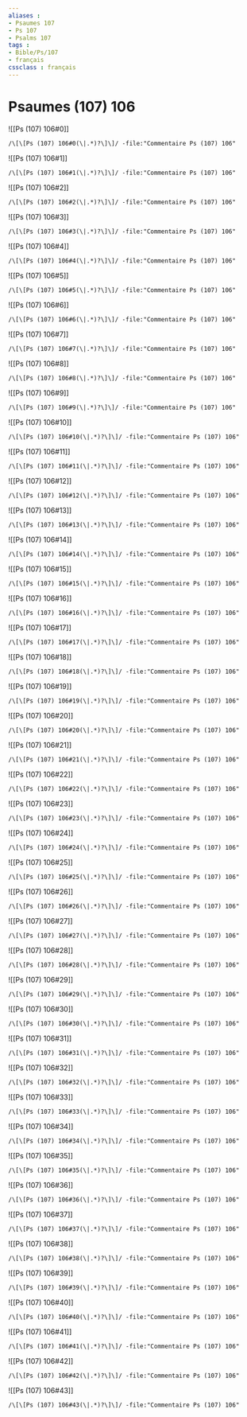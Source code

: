 ```yaml
---
aliases : 
- Psaumes 107
- Ps 107
- Psalms 107
tags : 
- Bible/Ps/107
- français
cssclass : français
---
```


# Psaumes (107) 106

![[Ps (107) 106#0]]

```query
/\[\[Ps (107) 106#0(\|.*)?\]\]/ -file:"Commentaire Ps (107) 106"
```

![[Ps (107) 106#1]]

```query
/\[\[Ps (107) 106#1(\|.*)?\]\]/ -file:"Commentaire Ps (107) 106"
```

![[Ps (107) 106#2]]

```query
/\[\[Ps (107) 106#2(\|.*)?\]\]/ -file:"Commentaire Ps (107) 106"
```

![[Ps (107) 106#3]]

```query
/\[\[Ps (107) 106#3(\|.*)?\]\]/ -file:"Commentaire Ps (107) 106"
```

![[Ps (107) 106#4]]

```query
/\[\[Ps (107) 106#4(\|.*)?\]\]/ -file:"Commentaire Ps (107) 106"
```

![[Ps (107) 106#5]]

```query
/\[\[Ps (107) 106#5(\|.*)?\]\]/ -file:"Commentaire Ps (107) 106"
```

![[Ps (107) 106#6]]

```query
/\[\[Ps (107) 106#6(\|.*)?\]\]/ -file:"Commentaire Ps (107) 106"
```

![[Ps (107) 106#7]]

```query
/\[\[Ps (107) 106#7(\|.*)?\]\]/ -file:"Commentaire Ps (107) 106"
```

![[Ps (107) 106#8]]

```query
/\[\[Ps (107) 106#8(\|.*)?\]\]/ -file:"Commentaire Ps (107) 106"
```

![[Ps (107) 106#9]]

```query
/\[\[Ps (107) 106#9(\|.*)?\]\]/ -file:"Commentaire Ps (107) 106"
```

![[Ps (107) 106#10]]

```query
/\[\[Ps (107) 106#10(\|.*)?\]\]/ -file:"Commentaire Ps (107) 106"
```

![[Ps (107) 106#11]]

```query
/\[\[Ps (107) 106#11(\|.*)?\]\]/ -file:"Commentaire Ps (107) 106"
```

![[Ps (107) 106#12]]

```query
/\[\[Ps (107) 106#12(\|.*)?\]\]/ -file:"Commentaire Ps (107) 106"
```

![[Ps (107) 106#13]]

```query
/\[\[Ps (107) 106#13(\|.*)?\]\]/ -file:"Commentaire Ps (107) 106"
```

![[Ps (107) 106#14]]

```query
/\[\[Ps (107) 106#14(\|.*)?\]\]/ -file:"Commentaire Ps (107) 106"
```

![[Ps (107) 106#15]]

```query
/\[\[Ps (107) 106#15(\|.*)?\]\]/ -file:"Commentaire Ps (107) 106"
```

![[Ps (107) 106#16]]

```query
/\[\[Ps (107) 106#16(\|.*)?\]\]/ -file:"Commentaire Ps (107) 106"
```

![[Ps (107) 106#17]]

```query
/\[\[Ps (107) 106#17(\|.*)?\]\]/ -file:"Commentaire Ps (107) 106"
```

![[Ps (107) 106#18]]

```query
/\[\[Ps (107) 106#18(\|.*)?\]\]/ -file:"Commentaire Ps (107) 106"
```

![[Ps (107) 106#19]]

```query
/\[\[Ps (107) 106#19(\|.*)?\]\]/ -file:"Commentaire Ps (107) 106"
```

![[Ps (107) 106#20]]

```query
/\[\[Ps (107) 106#20(\|.*)?\]\]/ -file:"Commentaire Ps (107) 106"
```

![[Ps (107) 106#21]]

```query
/\[\[Ps (107) 106#21(\|.*)?\]\]/ -file:"Commentaire Ps (107) 106"
```

![[Ps (107) 106#22]]

```query
/\[\[Ps (107) 106#22(\|.*)?\]\]/ -file:"Commentaire Ps (107) 106"
```

![[Ps (107) 106#23]]

```query
/\[\[Ps (107) 106#23(\|.*)?\]\]/ -file:"Commentaire Ps (107) 106"
```

![[Ps (107) 106#24]]

```query
/\[\[Ps (107) 106#24(\|.*)?\]\]/ -file:"Commentaire Ps (107) 106"
```

![[Ps (107) 106#25]]

```query
/\[\[Ps (107) 106#25(\|.*)?\]\]/ -file:"Commentaire Ps (107) 106"
```

![[Ps (107) 106#26]]

```query
/\[\[Ps (107) 106#26(\|.*)?\]\]/ -file:"Commentaire Ps (107) 106"
```

![[Ps (107) 106#27]]

```query
/\[\[Ps (107) 106#27(\|.*)?\]\]/ -file:"Commentaire Ps (107) 106"
```

![[Ps (107) 106#28]]

```query
/\[\[Ps (107) 106#28(\|.*)?\]\]/ -file:"Commentaire Ps (107) 106"
```

![[Ps (107) 106#29]]

```query
/\[\[Ps (107) 106#29(\|.*)?\]\]/ -file:"Commentaire Ps (107) 106"
```

![[Ps (107) 106#30]]

```query
/\[\[Ps (107) 106#30(\|.*)?\]\]/ -file:"Commentaire Ps (107) 106"
```

![[Ps (107) 106#31]]

```query
/\[\[Ps (107) 106#31(\|.*)?\]\]/ -file:"Commentaire Ps (107) 106"
```

![[Ps (107) 106#32]]

```query
/\[\[Ps (107) 106#32(\|.*)?\]\]/ -file:"Commentaire Ps (107) 106"
```

![[Ps (107) 106#33]]

```query
/\[\[Ps (107) 106#33(\|.*)?\]\]/ -file:"Commentaire Ps (107) 106"
```

![[Ps (107) 106#34]]

```query
/\[\[Ps (107) 106#34(\|.*)?\]\]/ -file:"Commentaire Ps (107) 106"
```

![[Ps (107) 106#35]]

```query
/\[\[Ps (107) 106#35(\|.*)?\]\]/ -file:"Commentaire Ps (107) 106"
```

![[Ps (107) 106#36]]

```query
/\[\[Ps (107) 106#36(\|.*)?\]\]/ -file:"Commentaire Ps (107) 106"
```

![[Ps (107) 106#37]]

```query
/\[\[Ps (107) 106#37(\|.*)?\]\]/ -file:"Commentaire Ps (107) 106"
```

![[Ps (107) 106#38]]

```query
/\[\[Ps (107) 106#38(\|.*)?\]\]/ -file:"Commentaire Ps (107) 106"
```

![[Ps (107) 106#39]]

```query
/\[\[Ps (107) 106#39(\|.*)?\]\]/ -file:"Commentaire Ps (107) 106"
```

![[Ps (107) 106#40]]

```query
/\[\[Ps (107) 106#40(\|.*)?\]\]/ -file:"Commentaire Ps (107) 106"
```

![[Ps (107) 106#41]]

```query
/\[\[Ps (107) 106#41(\|.*)?\]\]/ -file:"Commentaire Ps (107) 106"
```

![[Ps (107) 106#42]]

```query
/\[\[Ps (107) 106#42(\|.*)?\]\]/ -file:"Commentaire Ps (107) 106"
```

![[Ps (107) 106#43]]

```query
/\[\[Ps (107) 106#43(\|.*)?\]\]/ -file:"Commentaire Ps (107) 106"
```

